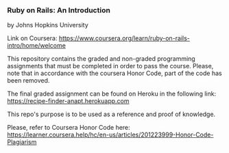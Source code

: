 ### Ruby on Rails: An Introduction
by Johns Hopkins University

Link on Coursera: https://www.coursera.org/learn/ruby-on-rails-intro/home/welcome

This repository contains the graded and non-graded programming assignments that must be completed in order to
pass the course. Please, note that in accordance with the coursera Honor Code, part of the code has been removed.

The final graded assignment can be found on Heroku in the following link: https://recipe-finder-anapt.herokuapp.com

This repo's purpose is to be used as a reference and proof of knowledge.

Please, refer to Coursera Honor Code here: https://learner.coursera.help/hc/en-us/articles/201223999-Honor-Code-Plagiarism

